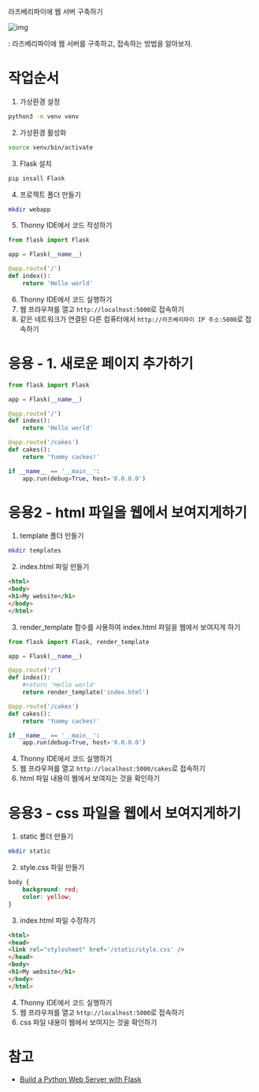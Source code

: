  라즈베리파이에 웹 서버 구축하기 

![img](https://projects-static.raspberrypi.org/projects/python-web-server-with-flask/f90230f1714f7357b1957659e2fe53100da25844/en/images/banner.png)

: 라즈베리파이에 웹 서버를 구축하고, 접속하는 방법을 알아보자.

# 작업순서 
1. 가상환경 설정 
```bash
python3 -m venv venv
```
2. 가상환경 활성화
```bash
source venv/bin/activate
```
3. Flask 설치
```bash
pip insall Flask
```
4. 프로젝트 폴더 만들기   
```bash
mkdir webapp    
```
5. Thonny IDE에서 코드 작성하기
```python
from flask import Flask

app = Flask(__name__)

@app.route('/')
def index():
    return 'Hello world'
```
6. Thonny IDE에서 코드 실행하기
7. 웹 프라우져를 열고 `http://localhost:5000`로 접속하기
8. 같은 네트워크가 연결된 다른 컴퓨터에서 `http://라즈베리파이 IP 주소:5000`로 접속하기

# 응용 - 1. 새로운 페이지 추가하기
```python
from flask import Flask

app = Flask(__name__)

@app.route('/')
def index():
    return 'Hello world'

@app.route('/cakes')
def cakes():
    return 'Yummy cackes!'

if __name__ == '__main__':
    app.run(debug=True, host='0.0.0.0')
```
# 응용2 - html 파일을 웹에서 보여지게하기
1. template 폴더 만들기
```bash 
mkdir templates
```
2. index.html 파일 만들기
```html
<html>
<body>
<h1>My website</h1>
</body>
</html>
```
3. render_template 함수를 사용하여 index.html 파일을 웹에서 보여지게 하기
```python 
from flask import Flask, render_template

app = Flask(__name__)

@app.route('/')
def index():
    #return 'Hello world'
    return render_template('index.html')

@app.route('/cakes')
def cakes():
    return 'Yummy cackes!'

if __name__ == '__main__':
    app.run(debug=True, host='0.0.0.0')
```
4. Thonny IDE에서 코드 실행하기
5. 웹 프라우져를 열고 `http://localhost:5000/cakes`로 접속하기
6. html 파일 내용이 웹에서 보여지는 것을 확인하기

# 응용3 - css 파일을 웹에서 보여지게하기
1. static 폴더 만들기
```bash
mkdir static
```
2. style.css 파일 만들기
```css
body {
	background: red;
	color: yellow;
}
```
3. index.html 파일 수정하기
```html
<html>
<head>
<link rel="stylesheet" href='/static/style.css' />
</head>
<body>
<h1>My website</h1>
</body>
</html>
```
4. Thonny IDE에서 코드 실행하기
5. 웹 프라우져를 열고 `http://localhost:5000`로 접속하기
6. css 파일 내용이 웹에서 보여지는 것을 확인하기




# 참고
- [Build a Python Web Server with Flask](https://projects.raspberrypi.org/en/projects/python-web-server-with-flask)

